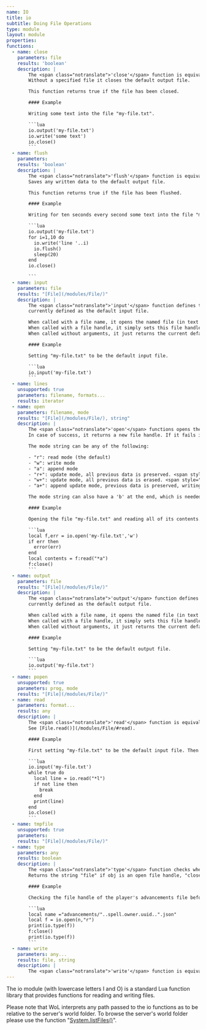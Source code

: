 ```yaml
---
name: IO
title: io
subtitle: Doing File Operations
type: module
layout: module
properties:
functions:  
  - name: close
    parameters: file
    results: 'boolean'
    description: |
        The <span class="notranslate">'close'</span> function is equivalent to [File.close()](/modules/File/#close).
        Without a specified file it closes the default output file.

        This function returns true if the file has been closed.

        #### Example

        Writing some text into the file "my-file.txt".

        ```lua
        io.output('my-file.txt')
        io.write('some text')
        io.close()
        ```
  - name: flush
    parameters:
    results: 'boolean'
    description: |
        The <span class="notranslate">'flush'</span> function is equivalent to ```io.output():flush()```.
        Saves any written data to the default output file.

        This function returns true if the file has been flushed.

        #### Example

        Writing for ten seconds every second some text into the file "my-file.txt".

        ```lua
        io.output('my-file.txt')
        for i=1,10 do
          io.write('line '..i)
          io.flush()
          sleep(20)
        end
        io.close()

        ```
  - name: input
    parameters: file
    results: "[File](/modules/File/)"
    description: |
        The <span class="notranslate">'input'</span> function defines the default input file. It returns the file that is
        currently defined as the default input file.

        When called with a file name, it opens the named file (in text mode), and sets its handle as the default input file.
        When called with a file handle, it simply sets this file handle as the default input file.
        When called without arguments, it just returns the current default input file.

        #### Example

        Setting "my-file.txt" to be the default input file.

        ```lua
        io.input('my-file.txt')
        ```
  - name: lines
    unsupported: true
    parameters: filename, formats...
    results: iterator  
  - name: open
    parameters: filename, mode
    results: "[File](/modules/File/), string"
    description: |
        The <span class="notranslate">'open'</span> functions opens the file with the given filename in the specified mode.
        In case of success, it returns a new file handle. If it fails it returns nil and the error message.

        The mode string can be any of the following:

        - "r": read mode (the default)
        - "w": write mode
        - "a": append mode
        - "r+": update mode, all previous data is preserved. <span style="color:#ff6666">*Currently not supported!*</span>
        - "w+": update mode, all previous data is erased. <span style="color:#ff6666">*Currently not supported!*</span>
        - "a+": append update mode, previous data is preserved, writing is only allowed at the end of file. <span style="color:#ff6666">*Currently not supported!*</span>

        The mode string can also have a 'b' at the end, which is needed in some systems to open the file in binary mode.

        #### Example

        Opening the file "my-file.txt" and reading all of its contents.

        ```lua
        local f,err = io.open('my-file.txt','w')
        if err then
          error(err)
        end   
        local contents = f:read("*a")
        f:close()
        ```
  - name: output
    parameters: file
    results: "[File](/modules/File/)"
    description: |
        The <span class="notranslate">'output'</span> function defines the default output file. It returns the file that is
        currently defined as the default output file.

        When called with a file name, it opens the named file (in text mode), and sets its handle as the default output file.
        When called with a file handle, it simply sets this file handle as the default output file.
        When called without arguments, it just returns the current default output file.

        #### Example

        Setting "my-file.txt" to be the default output file.

        ```lua
        io.output('my-file.txt')
        ```    
  - name: popen
    unsupported: true
    parameters: prog, mode
    results: "[File](/modules/File/)"      
  - name: read
    parameters: format...
    results: any
    description: |
        The <span class="notranslate">'read'</span> function is equivalent to ```io.input():read(...)```.
        See [File.read()](/modules/File/#read).

        #### Example

        First setting "my-file.txt" to be the default input file. Then reading and printing it line by line.

        ```lua
        io.input('my-file.txt')
        while true do
          local line = io.read("*l")
          if not line then
            break
          end
          print(line)
        end
        io.close()
        ```
  - name: tmpfile
    unsupported: true
    parameters:
    results: "[File](/modules/File/)"    
  - name: type
    parameters: any
    results: boolean
    description: |
        The <span class="notranslate">'type'</span> function checks whether the given object is a valid [File](/modules/File/) handle.
        Returns the string "file" if obj is an open file handle, "closed file" if obj is a closed file handle, or nil if obj is not a file handle.

        #### Example

        Checking the file handle of the player's advancements file before and after the file has been closed.

        ```lua
        local name ="advancements/"..spell.owner.uuid..".json"
        local f = io.open(n,"r")
        print(io.type(f))
        f:close()
        print(io.type(f))
        ```     
  - name: write
    parameters: any...
    results: file, string
    description: |
        The <span class="notranslate">'write'</span> function is equivalent to [io.output:write()](/modules/File/#write).
---
```


The <span class="notranslate">io</span> module (with lowercase letters I and O) is a standard Lua function library that provides functions for reading and writing files.

Please note that WoL interprets any path passed to the io functions as to be relative to the server's world folder.
To browse the server's world folder please use the function "[System.listFiles()](/modules/System/#listFiles)".
